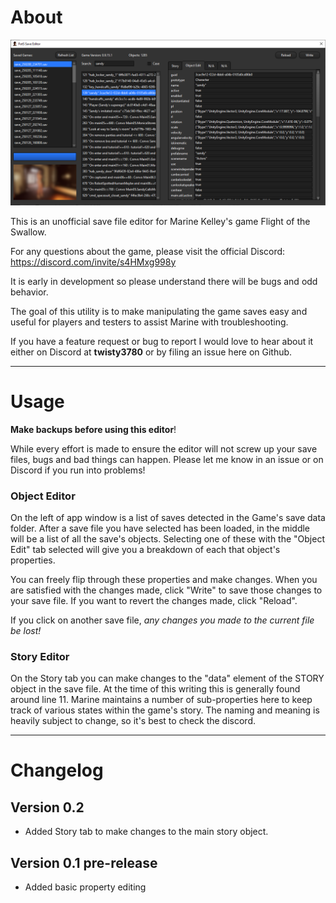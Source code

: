 # About
![Editor preview](image/app-preview.png)

This is an unofficial save file editor for Marine Kelley's game Flight of the Swallow.

For any questions about the game, please visit the official Discord: https://discord.com/invite/s4HMxg998y

It is early in development so please understand there will be bugs and odd behavior.

The goal of this utility is to make manipulating the game saves easy and useful for players and testers to
assist Marine with troubleshooting.

If you have a feature request or bug to report I would love to hear about it either on Discord at **twisty3780**
or by filing an issue here on Github.

***
# Usage

**Make backups before using this editor**!

While every effort is made to ensure the editor will not screw up your save files, bugs and bad things can happen.
Please let me know in an issue or on Discord if you run into problems!

### Object Editor
On the left of app window is a list of saves detected in the Game's save data folder.  After a save file you have
selected has been loaded, in the middle will be a list of all the save's objects. Selecting one of these with the
"Object Edit" tab selected will give you a breakdown of each that object's properties.

You can freely flip through these properties and make changes. When you are satisfied with the changes made, click
"Write" to save those changes to your save file. If you want to revert the changes made, click "Reload".

If you click on another save file, *any changes you made to the current file be lost!*

### Story Editor

On the Story tab you can make changes to the "data" element of the STORY object in the save file. At the time of this
writing this is generally found around line 11. Marine maintains a number of sub-properties here to keep track of various
states within the game's story. The naming and meaning is heavily subject to change, so it's best to check the discord.

***

# Changelog

## Version 0.2
- Added Story tab to make changes to the main story object.

## Version 0.1 pre-release
- Added basic property editing
